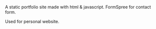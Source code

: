 
A static portfolio site made with html & javascript.
FormSpree for contact form.

Used for personal website.
